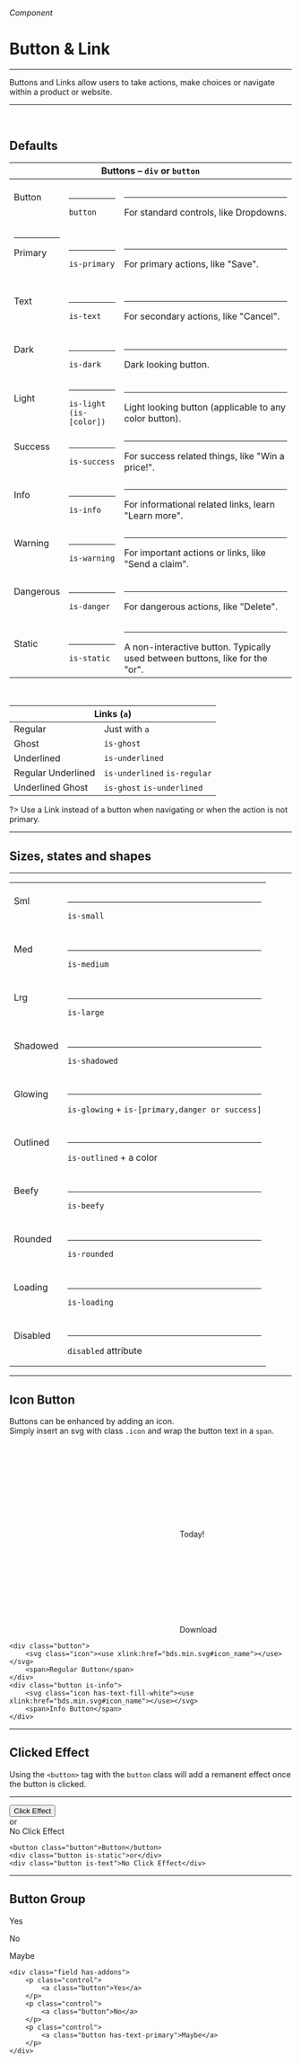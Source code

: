 <h6 class="subtitle is-6 is-uppercase has-text-grey">Component</h6><h1 class="title is-1 is-family-secondary">Button & Link</h1>
<hr class="is-visible is-size-3">
<p class="subtitle is-5 is-family-secondary">
    <span class="has-text-weight-semibold">Buttons</span> and <span class="has-text-weight-semibold">Links</span> allow users to take actions, make choices or navigate within a product or website.
</p>
<hr class="is-visible is-size-3"><br>

<h2 class="title is-3 is-family-sans-serif">Defaults</h2>

<table class="table is-fullwidth is-bordered">
    <thead>
        <tr>
            <th colspan="3">Buttons – <code>div</code> or <code>button</code></th>
        </tr>
    </thead>
    <tbody>
        <tr>
            <td class="has-text-centered"><br><div class="button">Button</div><br><br></td>
            <td class="has-text-centered"><hr><code>button</code></td>
            <td><hr>For standard controls, like Dropdowns.</td>
        </tr>
        <tr>
            <td class="has-text-centered"><hr class="is-smaller"><div class="button is-primary">Primary</div><br><br></td>
            <td class="has-text-centered"><hr><code>is-primary</code></td>
            <td><hr>For primary actions, like "Save".</td>
        </tr>
        <tr>
            <td class="has-text-centered"><br><div class="button is-text">Text</div><br><br></td>
            <td class="has-text-centered"><hr><code>is-text</code></td>
            <td><hr>For secondary actions, like "Cancel".</td>
        </tr>
        <tr>
            <td class="has-text-centered"><br><div class="button is-dark">Dark</div><br><br></td>
            <td class="has-text-centered"><hr><code>is-dark</code></td>
            <td><hr>Dark looking button.</td>
        </tr>
        <tr>
            <td class="has-text-centered"><br><div class="button is-primary is-light">Light</div><br><br></td>
            <td class="has-text-centered"><hr><code>is-light<br>(is-[color]) </code></td>
            <td><hr>Light looking button (applicable to any color button).</td>
        </tr>
        <tr>
            <td class="has-text-centered"><br><div class="button is-success">Success</div><br><br></td>
            <td class="has-text-centered"><hr><code>is-success</code></td>
            <td><hr>For success related things, like "Win a price!".</td>
        </tr>
        <tr>
            <td class="has-text-centered"><br><div class="button is-info">Info</div><br><br></td>
            <td class="has-text-centered"><hr><code>is-info</code></td>
            <td><hr>For informational related links, learn "Learn more".</td>
        </tr>
        <tr>
            <td class="has-text-centered"><br><div class="button is-warning">Warning</div><br><br></td>
            <td class="has-text-centered"><hr><code>is-warning</code></td>
            <td><hr>For important actions or links, like "Send a claim".</td>
        </tr>
        <tr>
            <td class="has-text-centered"><br><div class="button is-danger">Dangerous</div><br><br></td>
            <td class="has-text-centered"><hr><code>is-danger</code></td>
            <td><hr>For dangerous actions, like "Delete".</td>
        </tr>
        <tr>
            <td class="has-text-centered"><br><div class="button is-static">Static</div><br><br></td>
            <td class="has-text-centered"><hr><code>is-static</code></td>
            <td><hr>A non-interactive button. Typically used between buttons, like for the "or".</td>
        </tr>
    </tbody>
</table>

<br>

<table class="table is-bordered">
    <thead>
        <tr>
            <th colspan="2" >Links (<code>a</code>)</th>
        </tr>
    </thead>
    <tbody>
        <tr>
            <td class="has-text-centered"><a>Regular</a></td>
            <td>Just with <code>a</code></td>
        </tr>
        <tr>
            <td class="has-text-centered"><a class="is-ghost">Ghost</a></td class="has-text-centered">
            <td><code>is-ghost</code></td>
        </tr>
        <tr>
            <td class="has-text-centered"><a class="is-underlined">Underlined</a></td class="has-text-centered">
            <td><code>is-underlined</code></td>
        </tr>
        <tr>
            <td class="has-text-centered"><a class="is-regular is-underlined">Regular Underlined</a></td class="has-text-centered">
            <td><code>is-underlined</code> <code>is-regular</code></td>
        </tr>
        <tr>
            <td class="has-text-centered"><a class="is-ghost is-underlined">Underlined Ghost</a></td class="has-text-centered">
            <td><code>is-ghost</code> <code>is-underlined</code></td>
        </tr>
    </tbody>
</table>

?> Use a Link instead of a button when navigating or when the action is not primary.

<hr class="is-size-1 is-visible">

<h2 class="title is-3 is-family-sans-serif">Sizes, states and shapes</h2>

<hr>

<table class="table is-bordered">
    <tbody>
        <tr>
            <td class="has-text-centered"><br><div class="button is-light is-small">Sml</div><br><br></td>
            <td><hr><code>is-small</code></td>
        </tr>
        <tr>
            <td class="has-text-centered"><br><div class="button is-light is-medium">Med</div><br><br></td>
            <td><hr><code>is-medium</code></td>
        </tr>
        <tr>
            <td class="has-text-centered"><br><div class="button is-light is-large">Lrg</div><br><br></td>
            <td><hr><code>is-large</code></td>
        </tr>
        <tr>
            <td class="has-text-centered"><br><div class="button is-primary is-shadowed">Shadowed</div><br><br></td>
            <td><hr><code>is-shadowed</code></td>
        </tr>
        <tr>
            <td class="has-text-centered"><br><div class="button is-primary is-glowing">Glowing</div><br><br></td>
            <td><hr><code>is-glowing</code> + <code>is-[primary,danger or success]</code></td>
        </tr>
        <tr>
            <td class="has-text-centered"><br><div class="button is-primary is-outlined">Outlined</div><br><br></td>
            <td><hr><code>is-outlined</code> + a color</td>
        </tr>
        <tr>
            <td class="has-text-centered"><br><div class="button is-light is-beefy">Beefy</div><br><br></td>
            <td><hr><code>is-beefy</code></td>
        </tr>
        <tr>
            <td class="has-text-centered"><br><div class="button is-light is-rounded">Rounded</div><br><br></td>
            <td><hr><code>is-rounded</code></td>
        </tr>
        <tr>
            <td class="has-text-centered"><br><div class="button is-light is-loading">Loading</div><br><br></td>
            <td><hr><code>is-loading</code></td>
        </tr>
        <tr>
            <td class="has-text-centered"><br><div class="button is-light" disabled>Disabled</div><br><br></td>
            <td><hr><code>disabled</code> attribute</td>
        </tr>
    </tbody>
</table>

<hr class="is-size-1 is-visible">

<h2 class="title is-3 is-family-sans-serif">Icon Button</h2>

Buttons can be enhanced by adding an icon.  
Simply insert an svg with class `.icon` and wrap the button text in a `span`.

<br>

<div class="box is-medium is-well is-marginless">
    <div class="button is-beefy">
        <svg class="icon"><use xlink:href="media/bds-icons.min.svg#today-g"></use></svg>
        <span>Today!</span>
    </div>
    &nbsp;
    <div class="button is-beefy is-success">
        <svg class="icon has-fill-white"><use xlink:href="media/bds-icons.min.svg#download-g"></use></svg>
        <span>Download</span>
    </div>
</div>

    <div class="button">
        <svg class="icon"><use xlink:href="bds.min.svg#icon_name"></use></svg>
        <span>Regular Button</span>
    </div>
    <div class="button is-info">
        <svg class="icon has-text-fill-white"><use xlink:href="bds.min.svg#icon_name"></use></svg>
        <span>Info Button</span>
    </div>
<hr class="is-size-1 is-visible">

<h2 class="title is-3 is-family-sans-serif">Clicked Effect</h2>

Using the `<button>` tag with the `button` class will add a remanent effect once the button is clicked.

<hr>

<div class="box is-well is-marginless is-large">
    <button class="button is-medium">Click Effect</button>
    <div class="button is-static">or</div>
    <div class="button is-text">No Click Effect</div>
</div>

    <button class="button">Button</button>
    <div class="button is-static">or</div>
    <div class="button is-text">No Click Effect</div>
<hr class="is-size-1 is-visible">

<h2 class="title is-3 is-family-sans-serif">Button Group</h2>

<div class="box is-well is-marginless is-large">
    <div class="field has-addons">
        <p class="control">
            <a class="button">Yes</a>
        </p>
        <p class="control">
            <a class="button">No</a>
        </p>
        <p class="control">
            <a class="button has-text-primary">Maybe</a>
        </p>
    </div>
</div>

    <div class="field has-addons">
        <p class="control">
            <a class="button">Yes</a>
        </p>
        <p class="control">
            <a class="button">No</a>
        </p>
        <p class="control">
            <a class="button has-text-primary">Maybe</a>
        </p>
    </div>
